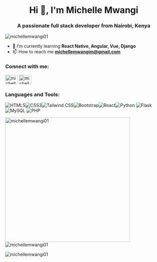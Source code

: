 <h1 align="center">Hi 👋, I'm Michelle Mwangi</h1>
<h3 align="center">A passionate full stack developer from Nairobi, Kenya</h3>

<p align="left"> <img src="https://komarev.com/ghpvc/?username=michellemwangi01&label=Profile%20views&color=0e75b6&style=flat" alt="michellemwangi01" /> </p>

- 🌱 I’m currently learning **React Native, Angular, Vue, Django**
- 📫 How to reach me **michellemwangim@gmail.com**

<h3 align="left">Connect with me:</h3>
<p align="left">
<a href="https://twitter.com/michellemwangi01" target="blank"><img align="center" src="https://raw.githubusercontent.com/rahuldkjain/github-profile-readme-generator/master/src/images/icons/Social/twitter.svg" alt="michellemwangi01" height="30" width="40" /></a>
<a href="https://linkedin.com/in/michellemwangi" target="blank"><img align="center" src="https://raw.githubusercontent.com/rahuldkjain/github-profile-readme-generator/master/src/images/icons/Social/linked-in-alt.svg" alt="michellemwangi" height="30" width="40" /></a>
</p>

<h3 align="left">Languages and Tools:</h3>

![HTML5](https://img.shields.io/badge/HTML5-E34F26?style=for-the-badge&logo=html5&logoColor=white)![CSS3](https://img.shields.io/badge/CSS3-1572B6?style=for-the-badge&logo=css3&logoColor=white)![Tailwind CSS](https://img.shields.io/badge/Tailwind_CSS-38B2AC?style=for-the-badge&logo=tailwind-css&logoColor=white)![Bootstrap](https://img.shields.io/badge/Bootstrap-563D7C?style=for-the-badge&logo=bootstrap&logoColor=white)![React](https://img.shields.io/badge/React-20232A?style=for-the-badge&logo=react&logoColor=61DAFB)![Python](https://img.shields.io/badge/Python-3776AB?style=for-the-badge&logo=python&logoColor=white) ![Flask](https://img.shields.io/badge/Flask-000000?style=for-the-badge&logo=flask&logoColor=white) ![MySQL](https://img.shields.io/badge/MySQL-00000F?style=for-the-badge&logo=mysql&logoColor=white) ![PHP](https://img.shields.io/badge/PHP-777BB4?style=for-the-badge&logo=php&logoColor=white)

<p><img align="left" src="https://github-readme-stats.vercel.app/api/top-langs?username=michellemwangi01&show_icons=true&locale=en&layout=compact&theme=dark" alt="michellemwangi01" width="400" /></p>

<p>&nbsp;<img align="center" src="https://github-readme-stats.vercel.app/api?username=michellemwangi01&show_icons=true&locale=en&theme=dark" alt="michellemwangi01" /></p>

<p><img align="center" src="https://github-readme-streak-stats.herokuapp.com/?user=michellemwangi01&theme=dark" alt="michellemwangi01" /></p>
